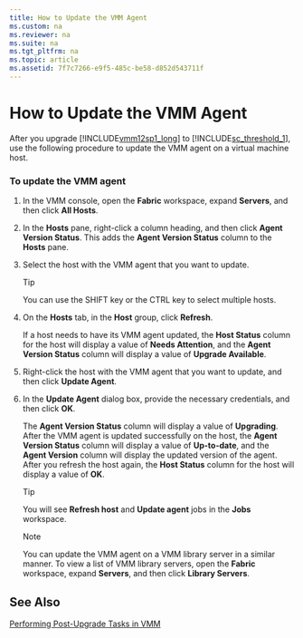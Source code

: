 ```yaml
---
title: How to Update the VMM Agent
ms.custom: na
ms.reviewer: na
ms.suite: na
ms.tgt_pltfrm: na
ms.topic: article
ms.assetid: 7f7c7266-e9f5-485c-be58-d852d543711f
---
```

# How to Update the VMM Agent
After you upgrade [!INCLUDE[vmm12sp1_long](Token/vmm12sp1_long_md.md)] to [!INCLUDE[sc_threshold_1](Token/sc_threshold_1_md.md)], use the following procedure to update the VMM agent on a virtual machine host.

### To update the VMM agent

1.  In the VMM console, open the **Fabric** workspace, expand **Servers**, and then click **All Hosts**.

2.  In the **Hosts** pane, right\-click a column heading, and then click **Agent Version Status**. This adds the **Agent Version Status** column to the **Hosts** pane.

3.  Select the host with the VMM agent that you want to update.

    > [!TIP]
    > You can use the SHIFT key or the CTRL key to select multiple hosts.

4.  On the **Hosts** tab, in the **Host** group, click **Refresh**.

    If a host needs to have its VMM agent updated, the **Host Status** column for the host will display a value of **Needs Attention**, and the **Agent Version Status** column will display a value of **Upgrade Available**.

5.  Right\-click the host with the VMM agent that you want to update, and then click **Update Agent**.

6.  In the **Update Agent** dialog box, provide the necessary credentials, and then click **OK**.

    The **Agent Version Status** column will display a value of **Upgrading**. After the VMM agent is updated successfully on the host, the **Agent Version Status** column will display a value of **Up\-to\-date**, and the **Agent Version** column will display the updated version of the agent. After you refresh the host again, the **Host Status** column for the host will display a value of **OK**.

    > [!TIP]
    > You will see **Refresh host** and **Update agent** jobs in the **Jobs** workspace.

    > [!NOTE]
    > You can update the VMM agent on a VMM library server in a similar manner. To view a list of VMM library servers, open the **Fabric** workspace, expand **Servers**, and then click **Library Servers**.

## See Also
[Performing Post-Upgrade Tasks in VMM](Performing-Post-Upgrade-Tasks-in-VMM.md)


